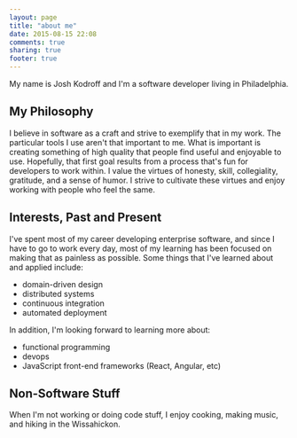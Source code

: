 ```yaml
---
layout: page
title: "about me"
date: 2015-08-15 22:08
comments: true
sharing: true
footer: true
---
```


My name is Josh Kodroff and I'm a software developer living in Philadelphia.

## My Philosophy

I believe in software as a craft and strive to exemplify that in my work. The particular tools I use aren't that important to me. What is important is creating something of high quality that people find useful and enjoyable to use. Hopefully, that first goal results from a process that's fun for developers to work within.  I value the virtues of honesty, skill, collegiality, gratitude, and a sense of humor. I strive to cultivate these virtues and enjoy working with people who feel the same.

## Interests, Past and Present

I've spent most of my career developing enterprise software, and since I have to go to work every day, most of my learning has been focused on making that as painless as possible.  Some things that I've learned about and applied include:

- domain-driven design
- distributed systems
- continuous integration
- automated deployment

In addition, I'm looking forward to learning more about:

- functional programming
- devops
- JavaScript front-end frameworks (React, Angular, etc)

## Non-Software Stuff

When I'm not working or doing code stuff, I enjoy cooking, making music, and hiking in the Wissahickon.